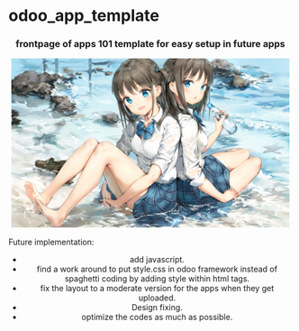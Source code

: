 # odoo_app_template

<h3 align="center">frontpage of apps 101 template for easy setup in future apps</h3>

<p align="center">
<img src="readme_designs_git/hero_banner_read_me.jpg" alt="hero-banner" width=auto height=300/>
</p>

Future implementation:

<ul align="center">
 <li>add javascript. </li>
<li>find a work around to put style.css in odoo framework instead of spaghetti coding by adding style within html tags.</li>
<li>fix the layout to a moderate version for the apps when they get uploaded.</li>
<li>Design fixing.</li>
<li>optimize the codes as much as possible.</li>
</ul>
